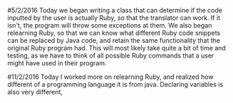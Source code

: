 #5/2/2016
    Today we began writing a class that can determine if the code inputted by the user is actually Ruby, so that the translator can work. If it isn't, the program will throw some exceptions at them. We also began relearning Ruby, so that we can know what different Ruby code snippets can be replaced by Java code, and retain the same functionality that the original Ruby program had. This will most likely take quite a bit of time and testing, as we have to think of all possible Ruby commands that a user might have used in their program.

#11/2/2016
    Today I worked more on relearning Ruby, and realized how different of a programming language it is from java. Declaring variables is also very different,
